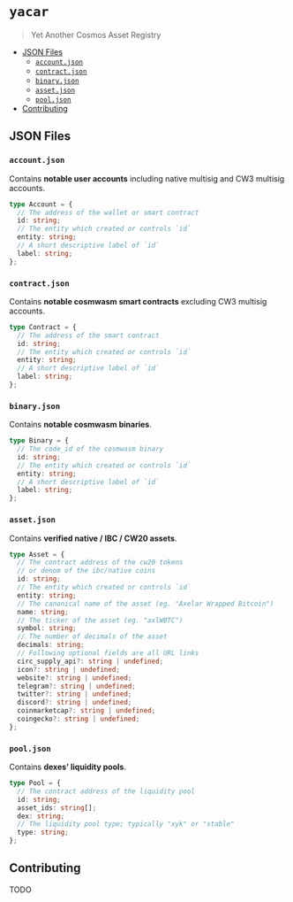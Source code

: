 <!-- omit from toc -->
# `yacar`

> Yet Another Cosmos Asset Registry

- [JSON Files](#json-files)
  - [`account.json`](#accountjson)
  - [`contract.json`](#contractjson)
  - [`binary.json`](#binaryjson)
  - [`asset.json`](#assetjson)
  - [`pool.json`](#pooljson)
- [Contributing](#contributing)

## JSON Files

### `account.json`

Contains **notable user accounts** including native multisig and CW3 multisig accounts.

```ts
type Account = {
  // The address of the wallet or smart contract
  id: string;
  // The entity which created or controls `id`
  entity: string;
  // A short descriptive label of `id`
  label: string;
};
```

### `contract.json`

Contains **notable cosmwasm smart contracts** excluding CW3 multisig accounts.

```ts
type Contract = {
  // The address of the smart contract
  id: string;
  // The entity which created or controls `id`
  entity: string;
  // A short descriptive label of `id`
  label: string;
};
```

### `binary.json`

Contains **notable cosmwasm binaries**.

```ts
type Binary = {
  // The code_id of the cosmwasm binary
  id: string;
  // The entity which created or controls `id`
  entity: string;
  // A short descriptive label of `id`
  label: string;
};
```

### `asset.json`

Contains **verified native / IBC / CW20 assets**.

```ts
type Asset = {
  // The contract address of the cw20 tokens
  // or denom of the ibc/native coins
  id: string;
  // The entity which created or controls `id`
  entity: string;
  // The canonical name of the asset (eg. "Axelar Wrapped Bitcoin")
  name: string;
  // The ticker of the asset (eg. "axlWBTC")
  symbol: string;
  // The number of decimals of the asset
  decimals: string;
  // Following optional fields are all URL links
  circ_supply_api?: string | undefined;
  icon?: string | undefined;
  website?: string | undefined;
  telegram?: string | undefined;
  twitter?: string | undefined;
  discord?: string | undefined;
  coinmarketcap?: string | undefined;
  coingecko?: string | undefined;
};
```

### `pool.json`

Contains **dexes' liquidity pools**.

```ts
type Pool = {
  // The contract address of the liquidity pool
  id: string;
  asset_ids: string[];
  dex: string;
  // The liquidity pool type; typically "xyk" or "stable"
  type: string;
};
```

## Contributing

TODO
